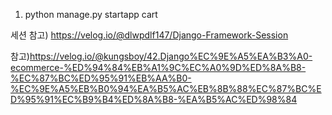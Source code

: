 1. python manage.py startapp cart



세션 참고)
https://velog.io/@dlwpdlf147/Django-Framework-Session

참고)https://velog.io/@kungsboy/42.Django%EC%9E%A5%EA%B3%A0-ecommerce-%ED%94%84%EB%A1%9C%EC%A0%9D%ED%8A%B8-%EC%87%BC%ED%95%91%EB%AA%B0-%EC%9E%A5%EB%B0%94%EA%B5%AC%EB%8B%88%EC%87%BC%ED%95%91%EC%B9%B4%ED%8A%B8-%EA%B5%AC%ED%98%84
